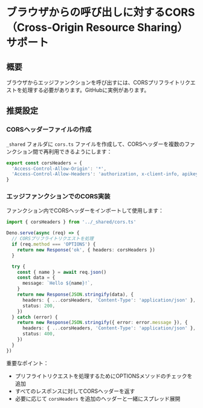 # ブラウザからの呼び出しに対するCORS（Cross-Origin Resource Sharing）サポート

## 概要

ブラウザからエッジファンクションを呼び出すには、CORSプリフライトリクエストを処理する必要があります。GitHubに実例があります。

## 推奨設定

### CORSヘッダーファイルの作成

`_shared` フォルダに `cors.ts` ファイルを作成して、CORSヘッダーを複数のファンクション間で再利用できるようにします：

```typescript
export const corsHeaders = {
  'Access-Control-Allow-Origin': '*',
  'Access-Control-Allow-Headers': 'authorization, x-client-info, apikey, content-type',
}
```

### エッジファンクションでのCORS実装

ファンクション内でCORSヘッダーをインポートして使用します：

```typescript
import { corsHeaders } from '../_shared/cors.ts'

Deno.serve(async (req) => {
  // CORSプリフライトリクエストを処理
  if (req.method === 'OPTIONS') {
    return new Response('ok', { headers: corsHeaders })
  }

  try {
    const { name } = await req.json()
    const data = {
      message: `Hello ${name}!`,
    }
    return new Response(JSON.stringify(data), {
      headers: { ...corsHeaders, 'Content-Type': 'application/json' },
      status: 200,
    })
  } catch (error) {
    return new Response(JSON.stringify({ error: error.message }), {
      headers: { ...corsHeaders, 'Content-Type': 'application/json' },
      status: 400,
    })
  }
})
```

重要なポイント：
- プリフライトリクエストを処理するためにOPTIONSメソッドのチェックを追加
- すべてのレスポンスに対してCORSヘッダーを返す
- 必要に応じて `corsHeaders` を追加のヘッダーと一緒にスプレッド展開
